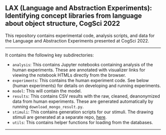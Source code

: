 ## LAX (Language and Abstraction Experiments): Identifying concept libraries from language about object structure, CogSci 2022
This repository contains experimental code, analysis scripts, and data for the Language and Abstraction Experiments presented at CogSci 2022.



******

It contains the following key subdirectories:
- `analysis`: This contains Jupyter notebooks containing analysis of the human experiments. These are annotated with visualizer links for viewing the notebook HTMLs directly from the browser.
- `experiments`: This contains the human experiment code. See below (human experiments) for details on developing and running experiments.
- `model`: This will contain the model.
- `results`: This contains CSV results with the raw, cleaned, deanonymized data from human experiments. These are generated automatically by running `download_mongo_result.py`.
- `stimuli`: This contains generation scripts for our stimuli. The drawing stimuli are generated at a separate repo, [here](https://github.com/CatherineWong/drawingtasks).
- `utils`: This contains helper functions for loading from the databases.

******